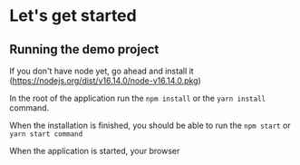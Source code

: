 # Let's get started

## Running the demo project

If you don't have node yet, go ahead and install it (https://nodejs.org/dist/v16.14.0/node-v16.14.0.pkg)

In the root of the application run the `npm install` or the `yarn install` command.

When the installation is finished, you should be able to run the `npm start` or `yarn start command`

When the application is started, your browser 
